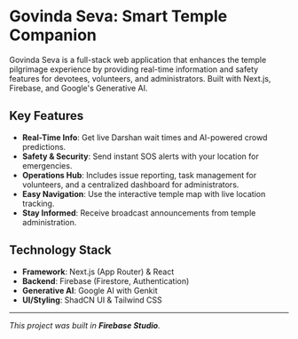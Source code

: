 # Govinda Seva: Smart Temple Companion

Govinda Seva is a full-stack web application that enhances the temple pilgrimage experience by providing real-time information and safety features for devotees, volunteers, and administrators. Built with Next.js, Firebase, and Google's Generative AI.

## Key Features

-   **Real-Time Info**: Get live Darshan wait times and AI-powered crowd predictions.
-   **Safety & Security**: Send instant SOS alerts with your location for emergencies.
-   **Operations Hub**: Includes issue reporting, task management for volunteers, and a centralized dashboard for administrators.
-   **Easy Navigation**: Use the interactive temple map with live location tracking.
-   **Stay Informed**: Receive broadcast announcements from temple administration.

## Technology Stack

-   **Framework**: Next.js (App Router) & React
-   **Backend**: Firebase (Firestore, Authentication)
-   **Generative AI**: Google AI with Genkit
-   **UI/Styling**: ShadCN UI & Tailwind CSS

---

*This project was built in **Firebase Studio**.*
